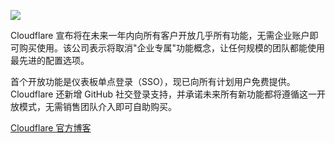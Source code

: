 ![](https://pic1.imgdb.cn/item/68d9592cc5157e1a8841256d.jpg)

Cloudflare 宣布将在未来一年内向所有客户开放几乎所有功能，无需企业账户即可购买使用。该公司表示将取消"企业专属"功能概念，让任何规模的团队都能使用最先进的配置选项。

首个开放功能是仪表板单点登录（SSO），现已向所有计划用户免费提供。Cloudflare 还新增 GitHub 社交登录支持，并承诺未来所有新功能都将遵循这一开放模式，无需销售团队介入即可自助购买。

[Cloudflare 官方博客](https://blog.cloudflare.com/enterprise-grade-features-for-all/)


